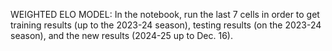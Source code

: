 WEIGHTED ELO MODEL:
In the notebook, run the last 7 cells in order to get training results (up to the 2023-24 season), testing results (on the 2023-24 season), and the new results (2024-25 up to Dec. 16).
